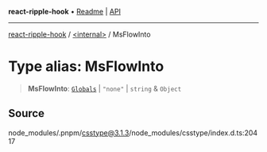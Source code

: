 **react-ripple-hook** • [Readme](../../README.md) \| [API](../../globals.md)

---

[react-ripple-hook](../../README.md) / [\<internal\>](../README.md) / MsFlowInto

# Type alias: MsFlowInto

> **MsFlowInto**: [`Globals`](Globals.md) \| `"none"` \| `string` & `Object`

## Source

node_modules/.pnpm/csstype@3.1.3/node_modules/csstype/index.d.ts:20417
